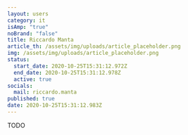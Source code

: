 ```yaml
---
layout: users
category: it
isAmp: "true"
noBrand: "false"
title: Riccardo Manta
article_th: /assets/img/uploads/article_placeholder.png
img: /assets/img/uploads/article_placeholder.png
status:
  start_date: 2020-10-25T15:31:12.972Z
  end_date: 2020-10-25T15:31:12.978Z
  active: true
socials:
  mail: riccardo.manta
published: true
date: 2020-10-25T15:31:12.983Z
---
```

TODO